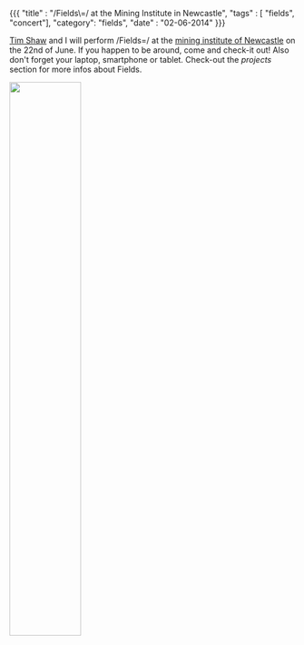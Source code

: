 {{{
  "title" : "/Fields\\=/ at the Mining Institute in Newcastle",
  "tags" : [ "fields", "concert"],
  "category": "fields",
  "date" : "02-06-2014"
}}}

[Tim Shaw](http://tim-shaw.net/) and I will perform /Fields\=/ at the [mining institute of Newcastle](http://miningtheinstitute.org.uk/) on the 22nd of June. If you happen to be around, come and check-it out! Also don't forget your laptop, smartphone or tablet. Check-out the *projects* section for more infos about Fields.

<!--more-->

<img src="http://miningtheinstitute.org.uk/wp-content/uploads/2013/11/header4.jpg" width="50%">